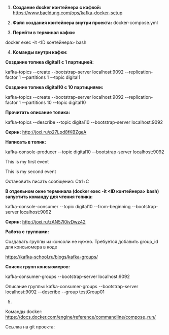 1) **Создание docker контейнера с кафкой:**
https://www.baeldung.com/ops/kafka-docker-setup

2) **Файл создания контейнера внутри проекта:** docker-compose.yml


3) **Перейти в терминал кафки:**

docker exec -it <ID контейнера> bash


4) **Команды внутри кафки:** 

**Создание топика digital1 с 1 партицией:**

kafka-topics  --create --bootstrap-server localhost:9092 --replication-factor 1 --partitions 1 --topic digital1

**Создание топика digital10 с 10 партициями:**

kafka-topics  --create --bootstrap-server localhost:9092 --replication-factor 1 --partitions 10 --topic digital10


**Прочитать описание топика:**

kafka-topics --describe --topic digital10 --bootstrap-server localhost:9092

**Скрин:**
http://joxi.ru/p27Lpd8fKBZgeA

**Написать в топик:**

kafka-console-producer --topic digital10 --bootstrap-server localhost:9092

This is my first event

This is my second event

Остановить писать сообщения: Ctrl+C


**В отдельном окне терминала (docker exec -it <ID контейнера> bash) запустить команду для чтения топика:**

kafka-console-consumer --topic digital10 --from-beginning --bootstrap-server localhost:9092

**Скрин:**
http://joxi.ru/zAN57l0ivDwz42


**Работа с группами:**

Создавать группы из консоли не нужно. Требуется добавить group_id для консьюмера в коде

https://kafka-school.ru/blogs/kafka-groups/

**Список групп консьюмеров:**

kafka-consumer-groups --bootstrap-server localhost:9092

Описание группы:
kafka-consumer-groups --bootstrap-server localhost:9092 --describe --group testGroup01


5) 


Команды docker:
https://docs.docker.com/engine/reference/commandline/compose_run/




Ссылка на git проекта:





